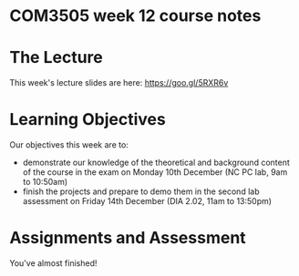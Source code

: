 COM3505 week 12 course notes
===

# The Lecture

This week's lecture slides are here: https://goo.gl/5RXR6v


# Learning Objectives

Our objectives this week are to:

- demonstrate our knowledge of the theoretical and background content of the
  course in the exam on Monday 10th December (NC PC lab, 9am to 10:50am)
- finish the projects and prepare to demo them in the second lab assessment on
  Friday 14th December (DIA 2.02, 11am to 13:50pm)


# Assignments and Assessment

You've almost finished!
